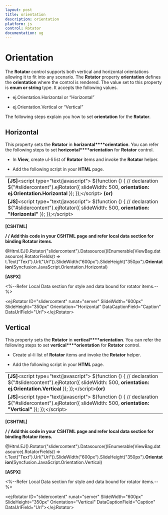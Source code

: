 ```yaml
---
layout: post
title: orientation
description: orientation
platform: js
control: Rotator
documentation: ug
---
```


# Orientation

The **Rotator** control supports both vertical and horizontal orientations allowing it to fit into any scenario. The **Rotator** property **orientation** defines the **orientation** where the control is rendered. The value set to this property is **enum or string** type. It accepts the following values.

* ej.Orientation.Horizontal or “Horizontal”

* ej.Orientation.Vertical  or “Vertical”

The following steps explain you how to set **orientation** for the **Rotator**.

## Horizontal

This property sets the **Rotator** in **horizontal****orientation**. You can refer the following steps to set **horizontal****orientation** for **Rotator** control.

* In **View**, create ul-li list of **Rotator** items and invoke the **Rotator** helper.

* Add the following script in your **HTML** page.

<table>
<tr>
<td>
<b>[JS]</b>&lt;script type="text/javascript"&gt;    $(function () {        // declaration        $("#slidercontent").ejRotator({ slideWidth: 500, <b>orientation: ej.Orientation.Horizontal</b> });    });&lt;/script&gt; <b>(or)</b></td></tr>
<tr>
<td>
<b>[JS]</b>&lt;script type="text/javascript"&gt;    $(function () {        // declaration        $("#slidercontent").ejRotator({ slideWidth: 500, <b>orientation: "Horizontal"</b> });    });&lt;/script&gt;</td></tr>
</table>


**[CSHTML]**

**/ / Add this code in your CSHTML page and refer local data section for binding Rotator items.**

@Html.EJ().Rotator("slidercontent").Datasource((IEnumerable<Localdata>)ViewBag.datasource).RotatorFields(t => t.Text("Text").Url("Url")).SlideWidth("600px").SlideHeight("350px").**Orientation**(Syncfusion.JavaScript.Orientation.Horizontal)



**[ASPX]**

&lt;%--Refer Local Data section for style and data bound for rotator items.--%&gt;

&lt;ej:Rotator ID="slidercontent" runat="server" SlideWidth="600px" SlideHeight="350px" Orientation="Horizontal" DataCaptionField="Caption" DataUrlField="Url"&gt;&lt;/ej:Rotator&gt;

## Vertical

This property sets the **Rotator** in **vertical****orientation**. You can refer the following steps to set **vertical****orientation** for **Rotator** control.

* Create ul-li list of **Rotator** items and invoke the **Rotator** helper.

* Add the following script in your **HTML** page.

<table>
<tr>
<td>
<b>[JS]</b>&lt;script type="text/javascript"&gt;    $(function () {        // declaration        $("#slidercontent").ejRotator({ slideWidth: 500, <b>orientation: ej.Orientation.Vertical</b> });    });&lt;/script&gt;<b>(or)</b></td></tr>
<tr>
<td>
<b>[JS]</b>&lt;script type="text/javascript"&gt;    $(function () {        // declaration        $("#slidercontent").ejRotator({ slideWidth: 500, <b>orientation: "Vertical"</b> });    });&lt;/script&gt;</td></tr>
</table>


**[CSHTML]**

**/ / Add this code in your CSHTML page and refer local data section for binding Rotator items.**

@Html.EJ().Rotator("slidercontent").Datasource((IEnumerable<Localdata>)ViewBag.datasource).RotatorFields(t => t.Text("Text").Url("Url")).SlideWidth("600px").SlideHeight("350px").**Orientation**(Syncfusion.JavaScript.Orientation.Vertical)



**[ASPX]**

&lt;%--Refer Local Data section for style and data bound for rotator items.--%&gt;

&lt;ej:Rotator ID="slidercontent" runat="server" SlideWidth="600px" SlideHeight="350px" Orientation="Vertical" DataCaptionField="Caption" DataUrlField="Url"&gt;&lt;/ej:Rotator&gt;



